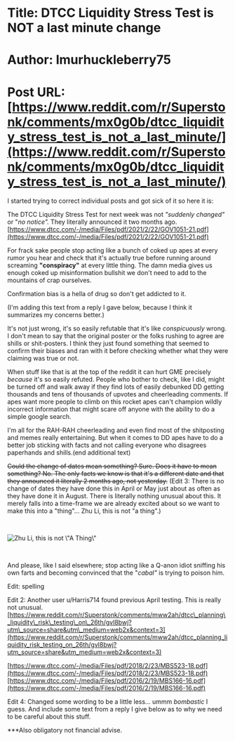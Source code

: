 # Title: DTCC Liquidity Stress Test is NOT a last minute change
# Author: Imurhuckleberry75
# Post URL: [https://www.reddit.com/r/Superstonk/comments/mx0g0b/dtcc_liquidity_stress_test_is_not_a_last_minute/](https://www.reddit.com/r/Superstonk/comments/mx0g0b/dtcc_liquidity_stress_test_is_not_a_last_minute/)


I started trying to correct individual posts and got sick of it so here it is:

The DTCC Liquidity Stress Test for next week was not *"suddenly changed"* or "*no notice".* They literally announced it two months ago. [https://www.dtcc.com/-/media/Files/pdf/2021/2/22/GOV1051-21.pdf](https://www.dtcc.com/-/media/Files/pdf/2021/2/22/GOV1051-21.pdf)

For frack sake people stop acting like a bunch of coked up apes at every rumor you hear and check that it's actually true before running around screaming **"conspiracy"** at every little thing. The damn media gives us enough coked up misinformation bullshit we don't need to add to the mountains of crap ourselves.

Confirmation bias is a hella of drug so don't get addicted to it.

(I'm adding this text from a reply I gave below, because I think it summarizes my concerns better.)

It's not just wrong, it's so easily refutable that it's like *conspicuously* wrong. I don't mean to say that the original poster or the folks rushing to agree are shills or shit-posters. I think they just found something that seemed to confirm their biases and ran with it before checking whether what they were claiming was true or not.

When stuff like that is at the top of the reddit it can hurt GME precisely *because* it's so easily refuted. People who bother to check, like I did, might be turned off and walk away if they find lots of easily debunked DD getting thousands and tens of thousands of upvotes and cheerleading comments. If apes want more people to climb on this rocket apes can't champion wildly incorrect information that might scare off anyone with the ability to do a simple google search.

I'm all for the RAH-RAH cheerleading and even find most of the shitposting and memes really entertaining. But when it comes to DD apes have to do a better job sticking with facts and not calling everyone who disagrees paperhands and shills.(end additional text)

~~Could the change of dates mean something? Sure. Does it have to mean something? No. The only facts we know is that it's a different date and that they announced it literally 2 months ago, not yesterday.~~ (Edit 3: There is no change of dates they have done this in April or May just about as often as they have done it in August. There is literally nothing unusual about this. It merely falls into a time-frame we are already excited about so we want to make this into a "thing"... Zhu Li, this is not "a thing".)

&#x200B;

![Zhu Li, this is not \\"A Thing\\"](https://preview.redd.it/viwd9dliszu61.png?width=444&format=png&auto=webp&s=67ed20ea6555d5e20021b748007841c9e550c5e4)

&#x200B;

And please, like I said elsewhere; stop acting like a Q-anon idiot sniffing his own farts and becoming convinced that the "*cabal"* is trying to poison him.

Edit: spelling

Edit 2: Another user u/Harris714 found previous April testing. This is really not unusual. [https://www.reddit.com/r/Superstonk/comments/mww2ah/dtcc\_planning\_liquidity\_risk\_testing\_on\_26th/gvl8bwj?utm\_source=share&utm\_medium=web2x&context=3](https://www.reddit.com/r/Superstonk/comments/mww2ah/dtcc_planning_liquidity_risk_testing_on_26th/gvl8bwj?utm_source=share&utm_medium=web2x&context=3)

[https://www.dtcc.com/-/media/Files/pdf/2018/2/23/MBS523-18.pdf](https://www.dtcc.com/-/media/Files/pdf/2018/2/23/MBS523-18.pdf)[https://www.dtcc.com/-/media/Files/pdf/2016/2/19/MBS166-16.pdf](https://www.dtcc.com/-/media/Files/pdf/2016/2/19/MBS166-16.pdf)

Edit 4: Changed some wording to be a little less... ummm *bombastic* I guess. And include some text from a reply I give below as to why we need to be careful about this stuff.

\*\*\*Also obligatory not financial advise.